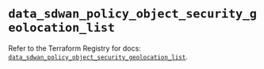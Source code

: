 # `data_sdwan_policy_object_security_geolocation_list`

Refer to the Terraform Registry for docs: [`data_sdwan_policy_object_security_geolocation_list`](https://registry.terraform.io/providers/ciscodevnet/sdwan/0.8.0/docs/data-sources/policy_object_security_geolocation_list).
